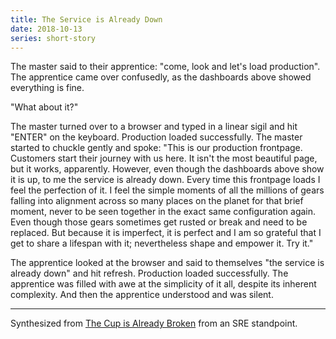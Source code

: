 ```yaml
---
title: The Service is Already Down
date: 2018-10-13
series: short-story
---
```


The master said to their apprentice: "come, look and let's load production". The apprentice came over confusedly, as the dashboards above showed everything is fine.

"What about it?"

The master turned over to a browser and typed in a linear sigil and hit "ENTER" on the keyboard. Production loaded successfully. The master started to chuckle gently and spoke: "This is our production frontpage. Customers start their journey with us here. It isn't the most beautiful page, but it works, apparently. However, even though the dashboards above show it is up, to me the service is already down. Every time this frontpage loads I feel the perfection of it. I feel the simple moments of all the millions of gears falling into alignment across so many places on the planet for that brief moment, never to be seen together in the exact same configuration again. Even though those gears sometimes get rusted or break and need to be replaced. But because it is imperfect, it is perfect and I am so grateful that I get to share a lifespan with it; nevertheless shape and empower it. Try it."

The apprentice looked at the browser and said to themselves "the service is already down" and hit refresh. Production loaded successfully. The apprentice was filled with awe at the simplicity of it all, despite its inherent complexity. And then the apprentice understood and was silent.

---

Synthesized from [The Cup is Already Broken](https://write.as/excerpts/this-cup-is-already-broken) from an SRE standpoint.
